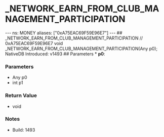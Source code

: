 # _NETWORK_EARN_FROM_CLUB_MANAGEMENT_PARTICIPATION

--- ns: MONEY aliases: ["0xA75EAC69F59E96E7"] --- ## _NETWORK_EARN_FROM_CLUB_MANAGEMENT_PARTICIPATION  // 0xA75EAC69F59E96E7 void _NETWORK_EARN_FROM_CLUB_MANAGEMENT_PARTICIPATION(Any p0);  NativeDB Introduced: v1493  ## Parameters * **p0**:

### Parameters
* Any p0
* int p1

### Return Value
* void

### Notes
* Build: 1493

